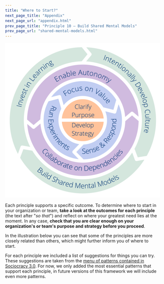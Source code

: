 ```yaml
---
title: "Where to Start?"
next_page_title: "Appendix"
next_page_url: "appendix.html"
prev_page_title: "Principle 10 – Build Shared Mental Models"
prev_page_url: "shared-mental-models.html"
---
```



![Ten Principles for Evolving Teams and Organizations](img/csf/csf-light.png)

Each principle supports a specific outcome. To determine where to start in your organization or team, **take a look at the outcomes for each principle** (the text after "_so that_") and reflect on where your greatest need lies at the moment. In any case, **check that you are clear enough on your organization's or team's purpose and strategy before you proceed**.

In the illustration below you can see that some of the principles are more closely related than others, which might further inform you of where to start.

For each principle we included a list of suggestions for things you can try. These suggestions are taken from the [menu of patterns contained in Sociocracy 3.0](http://patterns.sociocracy30.org). For now, we only added the most essential patterns that support each principle, in future versions of this framework we will include even more patterns. 

